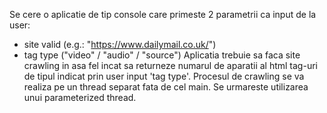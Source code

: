 Se cere o aplicatie de tip console care primeste 2 parametrii ca input de la user:
- site valid (e.g.: "https://www.dailymail.co.uk/")
- tag type ("video" / "audio" / "source")
Aplicatia trebuie sa faca site crawling in asa fel incat sa returneze numarul de aparatii al html tag-uri de tipul indicat prin user input 'tag type'. Procesul de crawling se va realiza pe un thread separat fata de cel main. Se urmareste utilizarea unui parameterized thread.  
